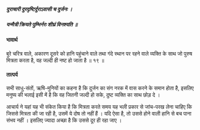 ##### दुराचारी दुरदृष्टिर्दुराऽवासी च दुर्जनः ।
##### यन्मैत्री क्रियते पुम्भिर्नरः शीघ्रं विनश्यति ॥

#### भावार्थ

बुरे चरित्र वाले, अकारण दूसरे को हानि पहुंचाने वाले तथा गंदे स्थान पर रहने वाले व्यक्ति के साथ जो पुरुष मित्रता करता है, वह जल्दी ही नष्ट हो जाता है ॥ १९ ॥

#### तात्पर्य

सभी साधु-संतों, ऋषि-मुनियों का कहना है कि दुर्जन का संग नरक में वास करने के समान होता है, इसलिए मनुष्य की भलाई इसी में है कि वह जितनी जल्दी हो सके, दुष्ट व्यक्ति का साथ छोड़ दे ।

आचार्य ने यहां यह भी संकेत किया है कि मित्रता करते समय यह भली प्रकार से जांच-परख लेना चाहिए कि जिससे मित्रता की जा रही है, उसमें ये दोष तो नहीं हैं । यदि ऐसा है, तो उससे होने वाली हानि से बच पाना संभव नहीं । इसलिए ज्यादा अच्छा है कि उससे दूर ही रहा जाए ।
